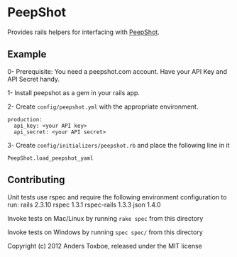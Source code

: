 PeepShot
===========

Provides rails helpers for interfacing with [PeepShot](http://peepshot.com).

Example
-------

0- Prerequisite: You need a peepshot.com account. Have your API Key and API Secret handy.

1- Install peepshot as a gem in your rails app.

2- Create `config/peepshot.yml` with the appropriate environment.

    production:
      api_key: <your API key>
      api_secret: <your API secret>

3- Create `config/initializers/peepshot.rb` and place the following line in it

    PeepShot.load_peepshot_yaml

Contributing
------------

Unit tests use rspec and require the following environment configuration to run:
    rails 2.3.10
    rspec 1.3.1
    rspec-rails 1.3.3
    json 1.4.0

Invoke tests on Mac/Linux by running `rake spec` from this directory

Invoke tests on Windows by running `spec spec/` from this directory

Copyright (c) 2012 Anders Toxboe, released under the MIT license